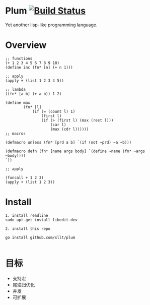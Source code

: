 Plum [![Build Status](https://travis-ci.org/sllt/plum.svg?branch=master)](https://travis-ci.org/sllt/plum)
=======================
Yet another lisp-like programming language.

# Overview

```racket
;; functions
(+ 1 2 3 4 5 6 7 8 9 10)
(define inc (fn* [n] (+ n 1)))

;; apply
(apply + (list 1 2 3 4 5))

;; lambda
((fn* [a b] (+ a b)) 1 2)

(define max 
        (fn* [l] 
            (if (= (count l) 1) 
                (first l) 
                (if (> (first l) (max (rest l)))
                    (car l)
                    (max (cdr l))))))
;; macros

(defmacro unless (fn* [prd a b] `(if (not ~prd) ~a ~b)))

(defmacro defn (fn* [name args body] `(define ~name (fn* ~args ~body))))
`))

;; apply

(funcall + 1 2 3)
(apply + (list 1 2 3))

```

# Install

```
1. install readline
sudo apt-get install libedit-dev

2. install this repo

go install github.com/sllt/plum


```

# 目标

* 支持宏
* 尾递归优化
* 并发
* 可扩展
